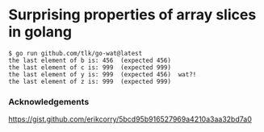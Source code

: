 # Surprising properties of array slices in golang

```
$ go run github.com/tlk/go-wat@latest
the last element of b is: 456  (expected 456)
the last element of c is: 999  (expected 999)
the last element of y is: 999  (expected 456)  wat?!
the last element of z is: 999  (expected 999)
```

### Acknowledgements
https://gist.github.com/erikcorry/5bcd95b916527969a4210a3aa32bd7a0